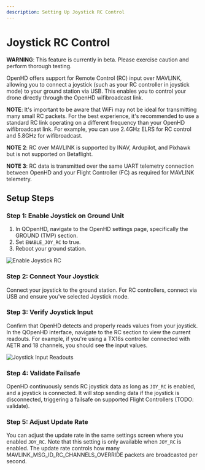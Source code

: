 ```yaml
---
description: Setting Up Joystick RC Control
---
```


# Joystick RC Control

**WARNING**: This feature is currently in beta. Please exercise caution and perform thorough testing.

OpenHD offers support for Remote Control (RC) input over MAVLINK, allowing you to connect a joystick (such as your RC controller in joystick mode) to your ground station via USB. This enables you to control your drone directly through the OpenHD wifibroadcast link.

**NOTE**: It's important to be aware that WiFi may not be ideal for transmitting many small RC packets. For the best experience, it's recommended to use a standard RC link operating on a different frequency than your OpenHD wifibroadcast link. For example, you can use 2.4GHz ELRS for RC control and 5.8GHz for wifibroadcast.

**NOTE 2**: RC over MAVLINK is supported by INAV, Ardupilot, and Pixhawk but is not supported on Betaflight.

**NOTE 3**: RC data is transmitted over the same UART telemetry connection between OpenHD and your Flight Controller (FC) as required for MAVLINK telemetry.

## Setup Steps

### Step 1: Enable Joystick on Ground Unit

1. In QOpenHD, navigate to the OpenHD settings page, specifically the GROUND (TMP) section.
2. Set `ENABLE_JOY_RC` to true.
3. Reboot your ground station.

![Enable Joystick RC](/img/assets/Screenshot_from_2022-11-12_17-42-46.png)

### Step 2: Connect Your Joystick

Connect your joystick to the ground station. For RC controllers, connect via USB and ensure you've selected Joystick mode.

### Step 3: Verify Joystick Input

Confirm that OpenHD detects and properly reads values from your joystick. In the QOpenHD interface, navigate to the RC section to view the current readouts. For example, if you're using a TX16s controller connected with AETR and 18 channels, you should see the input values.

![Joystick Input Readouts](/img/assets/Screenshot_from_2022-11-12_17-45-44.png)

### Step 4: Validate Failsafe

OpenHD continuously sends RC joystick data as long as `JOY_RC` is enabled, and a joystick is connected. It will stop sending data if the joystick is disconnected, triggering a failsafe on supported Flight Controllers (TODO: validate).

### Step 5: Adjust Update Rate

You can adjust the update rate in the same settings screen where you enabled `JOY_RC`. Note that this setting is only available when `JOY_RC` is enabled. The update rate controls how many MAVLINK_MSG_ID_RC_CHANNELS_OVERRIDE packets are broadcasted per second.